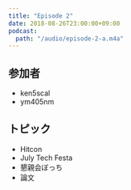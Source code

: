 ```yaml
---
title: "Episode 2"
date: 2018-08-26T23:00:00+09:00
podcast:
  path: "/audio/episode-2-a.m4a"
---
```


## 参加者
* ken5scal
* ym405nm

## トピック
* Hitcon
* July Tech Festa
* 懇親会ぼっち
* 論文
